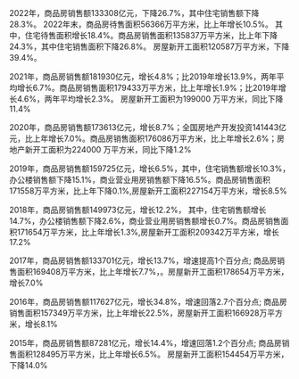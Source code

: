2022年，商品房销售额133308亿元，下降26.7%，其中住宅销售额下降28.3%。 2022年末，商品房待售面积56366万平方米，比上年增长10.5%。 其中，住宅待售面积增长18.4%。商品房销售面积135837万平方米，比上年下降24.3%，其中住宅销售面积下降26.8%。 房屋新开工面积120587万平方米，下降39.4%。

2021年，商品房销售额181930亿元，增长4.8%；比2019年增长13.9%，两年平均增长6.7%。商品房销售面积179433万平方米，比上年增长1.9%；比2019年增长4.6%，两年平均增长2.3%。 房屋新开工面积为199000 万平方米，同比下降11.4%

2020年，商品房销售额173613亿元，增长8.7%；全国房地产开发投资141443亿元，比上年增长7.0%。商品房销售面积176086万平方米，比上年增长2.6%；房地产新开工面积为224000 万平方米，同比下降1.2%

2019年，商品房销售额159725亿元，增长6.5%，其中，住宅销售额增长10.3%，办公楼销售额下降15.1%，商业营业用房销售额下降16.5%。商品房销售面积171558万平方米，比上年下降0.1%,房屋新开工面积227154万平方米，增长8.5%

2018年，商品房销售额149973亿元，增长12.2%， 其中，住宅销售额增长14.7%，办公楼销售额下降2.6%，商业营业用房销售额增长0.7%。商品房销售面积171654万平方米，比上年增长1.3%,房屋新开工面积209342万平方米，增长17.2%

2017年，商品房销售额133701亿元，增长13.7%，增速提高1个百分点; 商品房销售面积169408万平方米，比上年增长7.7%，。房屋新开工面积178654万平方米，增长7.0%

2016年，商品房销售额117627亿元，增长34.8%，增速回落2.7个百分点; 商品房销售面积157349万平方米，比上年增长22.5%，房屋新开工面积166928万平方米，增长8.1%

2015年，商品房销售额87281亿元，增长14.4%，增速回落1.2个百分点; 商品房销售面积128495万平方米，比上年增长6.5%。 房屋新开工面积154454万平方米，下降14.0%



